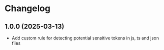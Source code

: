 # Changelog

## 1.0.0 (2025-03-13)
- Add custom rule for detecting potential sensitive tokens in js, ts and json files

